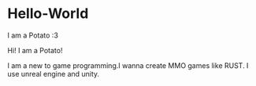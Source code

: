 # Hello-World
I am a Potato :3




Hi!
I am a Potato!

I am a new to game programming.I wanna create MMO games like RUST.
I use unreal engine and unity.
